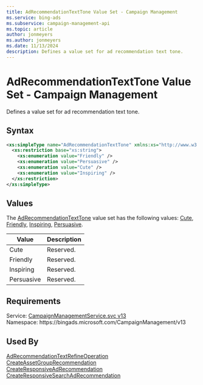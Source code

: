 ```yaml
---
title: AdRecommendationTextTone Value Set - Campaign Management
ms.service: bing-ads
ms.subservice: campaign-management-api
ms.topic: article
author: jonmeyers
ms.author: jonmeyers
ms.date: 11/13/2024
description: Defines a value set for ad recommendation text tone.
---
```

# AdRecommendationTextTone Value Set - Campaign Management
Defines a value set for ad recommendation text tone.

## Syntax
```xml
<xs:simpleType name="AdRecommendationTextTone" xmlns:xs="http://www.w3.org/2001/XMLSchema">
  <xs:restriction base="xs:string">
    <xs:enumeration value="Friendly" />
    <xs:enumeration value="Persuasive" />
    <xs:enumeration value="Cute" />
    <xs:enumeration value="Inspiring" />
  </xs:restriction>
</xs:simpleType>
```

## <a name="values"></a>Values

The [AdRecommendationTextTone](adrecommendationtexttone.md) value set has the following values: [Cute](#cute), [Friendly](#friendly), [Inspiring](#inspiring), [Persuasive](#persuasive).

|Value|Description|
|-----------|---------------|
|<a name="cute"></a>Cute|Reserved.|
|<a name="friendly"></a>Friendly|Reserved.|
|<a name="inspiring"></a>Inspiring|Reserved.|
|<a name="persuasive"></a>Persuasive|Reserved.|

## Requirements
Service: [CampaignManagementService.svc v13](https://campaign.api.bingads.microsoft.com/Api/Advertiser/CampaignManagement/v13/CampaignManagementService.svc)  
Namespace: https\://bingads.microsoft.com/CampaignManagement/v13  

## Used By
[AdRecommendationTextRefineOperation](adrecommendationtextrefineoperation.md)  
[CreateAssetGroupRecommendation](createassetgrouprecommendation.md)  
[CreateResponsiveAdRecommendation](createresponsiveadrecommendation.md)  
[CreateResponsiveSearchAdRecommendation](createresponsivesearchadrecommendation.md)  
